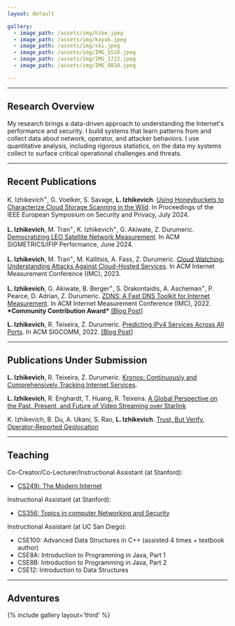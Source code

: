 ```yaml
---
layout: default

gallery:
  - image_path: /assets/img/hike.jpeg
  - image_path: /assets/img/kayak.jpeg
  - image_path: /assets/img/ski.jpeg
  - image_path: /assets/img/IMG_5518.jpeg
  - image_path: /assets/img/IMG_1722.jpeg
  - image_path: /assets/img/IMG_0834.jpeg

---
```


* * *
## Research Overview

My research brings a data-driven approach to understanding the Internet's performance and security. 
I build systems that learn patterns from and collect data about network, operator, and attacker behaviors. 
I use quantitative analysis, including rigorous statistics, on the data my systems collect to surface critical operational challenges and threats.

* * *
## Recent Publications 

K. Izhikevich<sup>+</sup>, G. Voelker, S. Savage, **L. Izhikevich**. [Using Honeybuckets to Characterize Cloud Storage Scanning in the Wild](/assets/papers/honeybuckets.pdf). In Proceedings of the IEEE European Symposium on Security and Privacy, July 2024.

**L. Izhikevich**, M. Tran<sup>+</sup>, K. Izhikevich<sup>+</sup>,  G. Akiwate, Z. Durumeric. [Democratizing LEO Satellite Network Measurement](/assets/papers/LEO-HitchHiking.pdf). In ACM SIGMETRICS/IFIP Performance, June 2024.

**L. Izhikevich**, M. Tran<sup>+</sup>, M. Kallitsis, A. Fass, Z. Durumeric. [Cloud Watching: Understanding Attacks Against Cloud-Hosted Services](/assets/papers/Cloud_Watching.pdf). In ACM Internet Measurement Conference (IMC), 2023. 

**L. Izhikevich**, G. Akiwate, B. Berger<sup>+</sup>, S. Drakontaidis, A. Ascheman<sup>+</sup>, P. Pearce, D. Adrian, Z. Durumeric. [ZDNS: A Fast DNS Toolkit for Internet Measurement](/assets/papers/ZDNS.pdf). In ACM Internet Measurement Conference (IMC), 2022. 
**\*Community Contribution Award\*** [[Blog Post]](https://blog.apnic.net/2023/03/22/zdns-a-fast-dns-toolkit-for-internet-measurement/) 

**L. Izhikevich**, R. Teixeira, Z. Durumeric. [Predicting IPv4 Services Across All Ports](/assets/papers/gps.pdf). In ACM SIGCOMM, 2022. [[Blog Post]](https://blog.apnic.net/2022/10/11/predicting-ipv4-services-across-all-ports/)

***
## Publications Under Submission

**L. Izhikevich**, R. Teixeira, Z. Durumeric. [Kronos: Continuously and Comprehensively Tracking Internet Services]().

**L. Izhikevich**, R. Enghardt, T. Huang, R. Teixeira. [A Global Perspective on the Past, Present, and Future of Video Streaming over Starlink]()

K. Izhikevich, B. Du, A. Ukani, S. Rao, **L. Izhikevich**. [Trust, But Verify, Operator-Reported Geolocation]()

* * *
## Teaching

Co-Creator/Co-Lecturer/Instructional Assistant (at Stanford):
* [CS249i: The Modern Internet](https://cs249i.stanford.edu)

Instructional Assistant (at Stanford):
* [CS356: Topics in computer Networking and Security](https://cs356.stanford.edu)

Instructional Assistant (at UC San Diego):

* CSE100: Advanced Data Structures in C++ (assisted 4 times + textbook author)
* CSE8A: Introduction to Programming in Java, Part 1
* CSE8B: Introduction to Programming in Java, Part 2
* CSE12: Introduction to Data Structures


* * *
## Adventures

{% include gallery layout='third' %}
